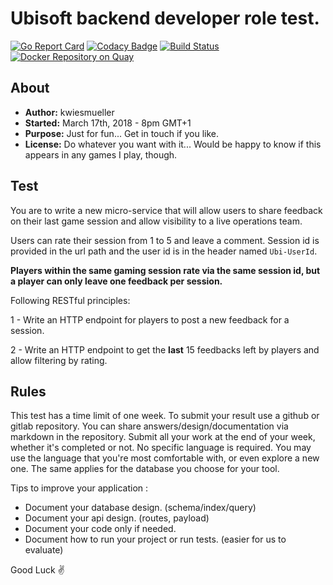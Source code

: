 # Ubisoft backend developer role test.
[![Go Report Card](https://goreportcard.com/badge/github.com/kwiesmueller/ubisoft-backend-interview)](https://goreportcard.com/report/github.com/kwiesmueller/ubisoft-backend-interview)
[![Codacy Badge](https://api.codacy.com/project/badge/Grade/dd692d4293644b1ca429a1f69001c225)](https://www.codacy.com/app/kwiesmueller/ubisoft-backend-interview?utm_source=github.com&amp;utm_medium=referral&amp;utm_content=kwiesmueller/ubisoft-backend-interview&amp;utm_campaign=Badge_Grade)
[![Build Status](https://travis-ci.org/kwiesmueller/ubisoft-backend-interview.svg?branch=master)](https://travis-ci.org/kwiesmueller/ubisoft-backend-interview)
[![Docker Repository on Quay](https://quay.io/repository/finch/ubisoft-backend-interview/status "Docker Repository on Quay")](https://quay.io/repository/finch/ubisoft-backend-interview)

## About

- **Author:** kwiesmueller
- **Started:** March 17th, 2018 - 8pm GMT+1
- **Purpose:** Just for fun... Get in touch if you like. 
- **License:** Do whatever you want with it...
Would be happy to know if this appears in any games I play, though.

## Test

You are to write a new micro-service that will allow users to share feedback on their last game session and allow visibility to a live operations team.

Users can rate their session from 1 to 5 and leave a comment. Session id is provided in the url path and the user id is in the header named `Ubi-UserId`.

**Players within the same gaming session rate via the same session id, but a player can only leave one feedback per session.**

Following RESTful principles:

1 - Write an HTTP endpoint for players to post a new feedback for a session.

2 - Write an HTTP endpoint to get the **last** 15 feedbacks left by players and allow filtering by rating.


## Rules

This test has a time limit of one week. To submit your result use a github or gitlab repository.
You can share answers/design/documentation via markdown in the repository.
Submit all your work at the end of your week, whether it's completed or not.
No specific language is required. You may use the language that you're most comfortable with, or even explore a new one. The same applies for the database you choose for your tool.


Tips to improve your application :
- Document your database design. (schema/index/query)
- Document your api design. (routes, payload)
- Document your code only if needed.
- Document how to run your project or run tests. (easier for us to evaluate)


Good Luck :v: